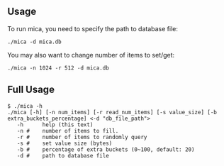 ## Usage
To run mica, you need to specify the path to database file:

    ./mica -d mica.db

You may also want to change number of items to set/get:

    ./mica -n 1024 -r 512 -d mica.db

## Full Usage
```
$ ./mica -h
./mica [-h] [-n num_items] [-r read_num_items] [-s value_size] [-b extra_buckets_percentage] <-d "db_file_path">
   -h      help (this text)
   -n #    number of items to fill.
   -r #    number of items to randomly query
   -s #    set value size (bytes)
   -b #    percentage of extra buckets (0~100, default: 20)
   -d #    path to database file
```